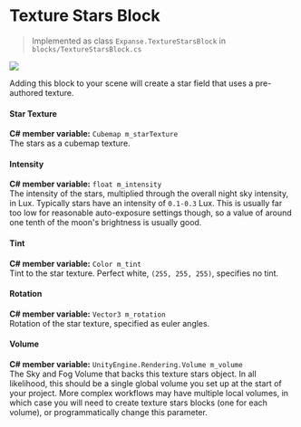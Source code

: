# Texture Stars Block

> Implemented as class `Expanse.TextureStarsBlock` in `blocks/TextureStarsBlock.cs`

<div class="img-block">
    <div class="img-row">
        <div class="img-col"><img src="img/stars/texture_stars.jpg"/></div>
    </div>
</div>

Adding this block to your scene will create a star field that uses a pre-authored texture.

#### Star Texture
**C# member variable:** `Cubemap m_starTexture` \
The stars as a cubemap texture.

#### Intensity
**C# member variable:** `float m_intensity` \
The intensity of the stars, multiplied through the overall night sky intensity, in Lux. Typically stars have an intensity of `0.1-0.3` Lux. This is usually far too low for reasonable auto-exposure settings though, so a value of around one tenth of the moon's brightness is usually good.

#### Tint
**C# member variable:** `Color m_tint` \
Tint to the star texture. Perfect white, `(255, 255, 255)`, specifies no tint.

#### Rotation
**C# member variable:** `Vector3 m_rotation` \
Rotation of the star texture, specified as euler angles.

#### Volume
**C# member variable:** `UnityEngine.Rendering.Volume m_volume` \
The Sky and Fog Volume that backs this texture stars object. In all likelihood, this should be a single global volume you set up at the start of your project. More complex workflows may have multiple local volumes, in which case you will need to create texture stars blocks (one for each volume), or programmatically change this parameter.